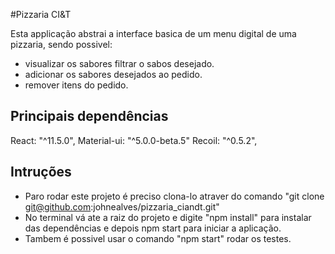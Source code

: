 #Pizzaria CI&T

Esta applicação abstrai a interface basica de um menu digital de uma pizzaria, sendo possivel:
 - visualizar os sabores filtrar o sabos desejado.
 - adicionar os sabores desejados ao pedido.
 - remover itens do pedido.

## Principais dependências

React: "^11.5.0",
Material-ui: "^5.0.0-beta.5"
Recoil: "^0.5.2",

## Intruções

- Paro rodar este projeto é preciso clona-lo atraver do comando "git clone git@github.com:johnealves/pizzaria_ciandt.git"
- No terminal vá ate a raiz do projeto e digite "npm install" para instalar das dependências e depois npm start para iniciar a aplicação.
- Tambem é possivel usar o comando "npm start" rodar os testes.
